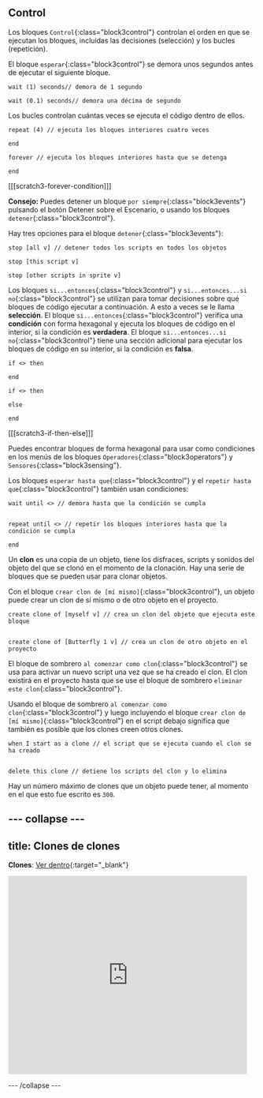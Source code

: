 ## Control

Los bloques `Control`{:class="block3control"} controlan el orden en que se ejecutan los bloques, incluidas las decisiones (selección) y los bucles (repetición).


El bloque `esperar`{:class="block3control"} se demora unos segundos antes de ejecutar el siguiente bloque.

```blocks3
wait (1) seconds// demora de 1 segundo

wait (0.1) seconds// demora una décima de segundo
```

Los bucles controlan cuántas veces se ejecuta el código dentro de ellos.

```blocks3
repeat (4) // ejecuta los bloques interiores cuatro veces

end
```

```blocks3
forever // ejecuta los bloques interiores hasta que se detenga

end
```

[[[scratch3-forever-condition]]]

**Consejo:** Puedes detener un bloque `por siempre`{:class="block3events"} pulsando el botón Detener sobre el Escenario, o usando los bloques `detener`{:class="block3control"}.

Hay tres opciones para el bloque `detener`{:class="block3events"}:

```blocks3
stop [all v] // detener todos los scripts en todos los objetos

stop [this script v]

stop [other scripts in sprite v]
```

Los bloques `si...entonces`{:class="block3control"} y `si...entonces...si no`{:class="block3control"} se utilizan para tomar decisiones sobre qué bloques de código ejecutar a continuación. A esto a veces se le llama **selección**. El bloque `si...entonces`{:class="block3control"} verifica una **condición** con forma hexagonal y ejecuta los bloques de código en el interior, si la condición es **verdadera**. El bloque `si...entonces...si no`{:class="block3control"} tiene una sección adicional para ejecutar los bloques de código en su interior, si la condición es **falsa**.

```blocks3
if <> then

end

if <> then

else

end
```

[[[scratch3-if-then-else]]]

Puedes encontrar bloques de forma hexagonal para usar como condiciones en los menús de los bloques `Operadores`{:class="block3operators"} y `Sensores`{:class="block3sensing"}.

Los bloques `esperar hasta que`{:class="block3control"} y el `repetir hasta que`{:class="block3control"} también usan condiciones:

```blocks3
wait until <> // demora hasta que la condición se cumpla


repeat until <> // repetir los bloques interiores hasta que la condición se cumpla

end
```

Un **clon** es una copia de un objeto, tiene los disfraces, scripts y sonidos del objeto del que se clonó en el momento de la clonación. Hay una serie de bloques que se pueden usar para clonar objetos.

Con el bloque `crear clon de [mí mismo]`{:class="block3control"}, un objeto puede crear un clon de sí mismo o de otro objeto en el proyecto.

```blocks3
create clone of [myself v] // crea un clon del objeto que ejecuta este bloque


create clone of [Butterfly 1 v] // crea un clon de otro objeto en el proyecto
```

El bloque de sombrero `al comenzar como clon`{:class="block3control"} se usa para activar un nuevo script una vez que se ha creado el clon. El clon existirá en el proyecto hasta que se use el bloque de sombrero `eliminar este clon`{:class="block3control"}.

Usando el bloque de sombrero `al comenzar como clon`{:class="block3control"} y luego incluyendo el bloque `crear clon de [mí mismo]`{:class="block3control"} en el script debajo significa que también es posible que los clones creen otros clones.

```blocks3
when I start as a clone // el script que se ejecuta cuando el clon se ha creado


delete this clone // detiene los scripts del clon y lo elimina
```

Hay un número máximo de clones que un objeto puede tener, al momento en el que esto fue escrito es `300`.

--- collapse ---
---
title: Clones de clones
---

**Clones**: [Ver dentro](https://scratch.mit.edu/projects/567544298/editor){:target="_blank"}

<div class="scratch-preview">
  <iframe src="https://scratch.mit.edu/projects/567544298/embed" allowtransparency="true" width="485" height="402" frameborder="0" scrolling="no" allowfullscreen></iframe>
</div>

--- /collapse ---

